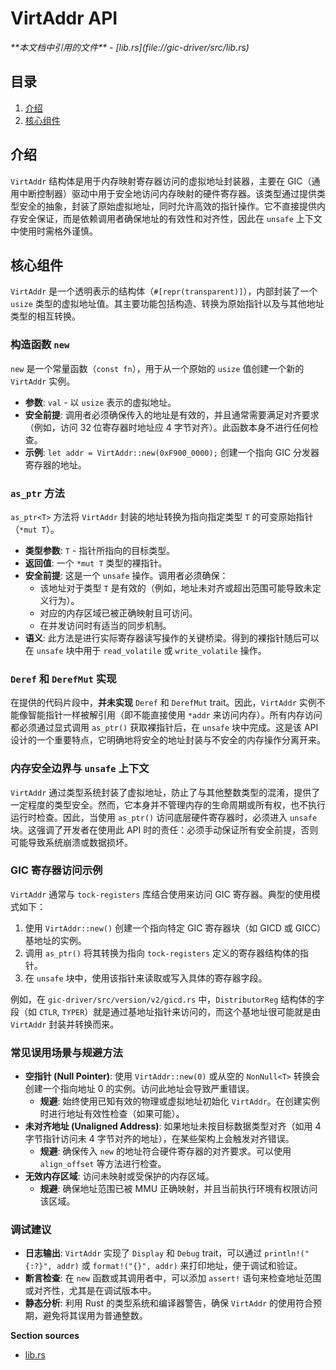 # VirtAddr API

<cite>
**本文档中引用的文件**  
- [lib.rs](file://gic-driver/src/lib.rs)
</cite>

## 目录
1. [介绍](#介绍)
2. [核心组件](#核心组件)

## 介绍
`VirtAddr` 结构体是用于内存映射寄存器访问的虚拟地址封装器，主要在 GIC（通用中断控制器）驱动中用于安全地访问内存映射的硬件寄存器。该类型通过提供类型安全的抽象，封装了原始虚拟地址，同时允许高效的指针操作。它不直接提供内存安全保证，而是依赖调用者确保地址的有效性和对齐性，因此在 `unsafe` 上下文中使用时需格外谨慎。

## 核心组件

`VirtAddr` 是一个透明表示的结构体（`#[repr(transparent)]`），内部封装了一个 `usize` 类型的虚拟地址值。其主要功能包括构造、转换为原始指针以及与其他地址类型的相互转换。

### 构造函数 `new`
`new` 是一个常量函数（`const fn`），用于从一个原始的 `usize` 值创建一个新的 `VirtAddr` 实例。
- **参数**: `val` - 以 `usize` 表示的虚拟地址。
- **安全前提**: 调用者必须确保传入的地址是有效的，并且通常需要满足对齐要求（例如，访问 32 位寄存器时地址应 4 字节对齐）。此函数本身不进行任何检查。
- **示例**: `let addr = VirtAddr::new(0xF900_0000);` 创建一个指向 GIC 分发器寄存器的地址。

### `as_ptr` 方法
`as_ptr<T>` 方法将 `VirtAddr` 封装的地址转换为指向指定类型 `T` 的可变原始指针（`*mut T`）。
- **类型参数**: `T` - 指针所指向的目标类型。
- **返回值**: 一个 `*mut T` 类型的裸指针。
- **安全前提**: 这是一个 `unsafe` 操作。调用者必须确保：
  - 该地址对于类型 `T` 是有效的（例如，地址未对齐或超出范围可能导致未定义行为）。
  - 对应的内存区域已被正确映射且可访问。
  - 在并发访问时有适当的同步机制。
- **语义**: 此方法是进行实际寄存器读写操作的关键桥梁。得到的裸指针随后可以在 `unsafe` 块中用于 `read_volatile` 或 `write_volatile` 操作。

### `Deref` 和 `DerefMut` 实现
在提供的代码片段中，**并未实现** `Deref` 和 `DerefMut` trait。因此，`VirtAddr` 实例不能像智能指针一样被解引用（即不能直接使用 `*addr` 来访问内存）。所有内存访问都必须通过显式调用 `as_ptr()` 获取裸指针后，在 `unsafe` 块中完成。这是该 API 设计的一个重要特点，它明确地将安全的地址封装与不安全的内存操作分离开来。

### 内存安全边界与 `unsafe` 上下文
`VirtAddr` 通过类型系统封装了虚拟地址，防止了与其他整数类型的混淆，提供了一定程度的类型安全。然而，它本身并不管理内存的生命周期或所有权，也不执行运行时检查。因此，当使用 `as_ptr()` 访问底层硬件寄存器时，必须进入 `unsafe` 块。这强调了开发者在使用此 API 时的责任：必须手动保证所有安全前提，否则可能导致系统崩溃或数据损坏。

### GIC 寄存器访问示例
`VirtAddr` 通常与 `tock-registers` 库结合使用来访问 GIC 寄存器。典型的使用模式如下：
1.  使用 `VirtAddr::new()` 创建一个指向特定 GIC 寄存器块（如 GICD 或 GICC）基地址的实例。
2.  调用 `as_ptr()` 将其转换为指向 `tock-registers` 定义的寄存器结构体的指针。
3.  在 `unsafe` 块中，使用该指针来读取或写入具体的寄存器字段。

例如，在 `gic-driver/src/version/v2/gicd.rs` 中，`DistributorReg` 结构体的字段（如 `CTLR`, `TYPER`）就是通过基地址指针来访问的，而这个基地址很可能就是由 `VirtAddr` 封装并转换而来。

### 常见误用场景与规避方法
- **空指针 (Null Pointer)**: 使用 `VirtAddr::new(0)` 或从空的 `NonNull<T>` 转换会创建一个指向地址 0 的实例。访问此地址会导致严重错误。
  - **规避**: 始终使用已知有效的物理或虚拟地址初始化 `VirtAddr`。在创建实例时进行地址有效性检查（如果可能）。
- **未对齐地址 (Unaligned Address)**: 如果地址未按目标数据类型对齐（如用 4 字节指针访问未 4 字节对齐的地址），在某些架构上会触发对齐错误。
  - **规避**: 确保传入 `new` 的地址符合硬件寄存器的对齐要求。可以使用 `align_offset` 等方法进行检查。
- **无效内存区域**: 访问未映射或受保护的内存区域。
  - **规避**: 确保地址范围已被 MMU 正确映射，并且当前执行环境有权限访问该区域。

### 调试建议
- **日志输出**: `VirtAddr` 实现了 `Display` 和 `Debug` trait，可以通过 `println!("{:?}", addr)` 或 `format!("{}", addr)` 来打印地址，便于调试和验证。
- **断言检查**: 在 `new` 函数或其调用者中，可以添加 `assert!` 语句来检查地址范围或对齐性，尤其是在调试版本中。
- **静态分析**: 利用 Rust 的类型系统和编译器警告，确保 `VirtAddr` 的使用符合预期，避免将其误用为普通整数。

**Section sources**
- [lib.rs](file://gic-driver/src/lib.rs#L33-L111)